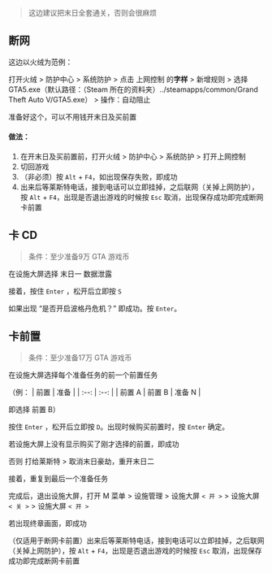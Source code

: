 > 这边建议把末日全套通关，否则会很麻烦
## 断网
这边以火绒为范例：

打开火绒 > 防护中心 > 系统防护 > 点击 上网控制 的**字样** > 新增规则 > 选择 GTA5.exe（默认路径：（Steam 所在的资料夹）../steamapps/common/Grand Theft Auto V/GTA5.exe） > 操作：自动阻止

准备好这个，可以不用钱开末日及买前置

#### 做法：
1. 在开末日及买前置前，打开火绒 > 防护中心 > 系统防护 > 打开上网控制
2. 切回游戏
3. （非必须）按 ``Alt`` + ``F4``，如出现保存失败，即成功
4. 出来后等莱斯特电话，接到电话可以立即挂掉，之后联网（关掉上网防护），按 ``Alt`` + ``F4``，出现是否退出游戏的时候按 ``Esc`` 取消，出现保存成功即完成断网卡前置
## 卡 CD
>条件：至少准备9万 GTA 游戏币

在设施大屏选择 末日一 数据泄露

接着，按住 ``Enter`` ，松开后立即按 ``S``

如果出现 “是否开启波格丹危机？” 即成功。按 ``Enter``。
## 卡前置
>条件：至少准备17万 GTA 游戏币

在设施大屏选择每个准备任务的前一个前置任务

（例：
| 前置 | 准备 |
| :--: | :--: |
| 前置 A \| 前置 B | 准备 N |

即选择 前置 B）

按住 ``Enter`` ，松开后立即按 ``D``。出现时候购买前置时，按 ``Enter`` 确定。

若设施大屏上没有显示购买了刚才选择的前置，即成功

否则 打给莱斯特 > 取消末日豪劫，重开末日二

接着，重复到最后一个准备任务

完成后，退出设施大屏，打开 M 菜单 > 设施管理 > 设施大屏 ``< 开 >`` > 设施大屏 ``< 关 >`` > 设施大屏 ``< 开 >``

若出现终章画面，即成功

（仅适用于断网卡前置）出来后等莱斯特电话，接到电话可以立即挂掉，之后联网（关掉上网防护），按 ``Alt`` + ``F4``，出现是否退出游戏的时候按 ``Esc`` 取消，出现保存成功即完成断网卡前置
